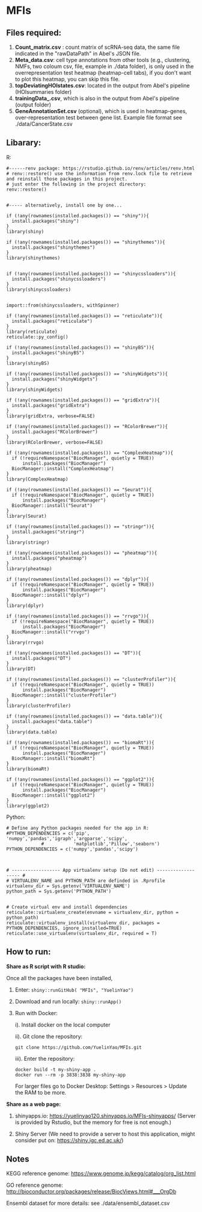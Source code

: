 # MFIs

## Files required:

1. **Count_matrix.csv** : count matrix of scRNA-seq data, the same file indicated in the "rawDataPath" in Abel's JSON file.
2. **Meta_data.csv**: cell type annotations from other tools (e.g., clustering, NMFs, two coloum csv, file, example in ./data folder), is only used in the overrepresentation test heatmap (heatmap-cell tabs), if you don't want to plot this heatmap, you can skip this file.
3. **topDeviatingHOIstates.csv**: located in the output from Abel's pipeline (HOIsummaries folder)
4. **trainingData_.csv**, which is also in the output from Abel's pipeline (output folder)
5. **GeneAnnotationSet.csv** (optional), which is used in heatmap-genes, over-representation test between gene list. Example file format see ./data/CancerState.csv 

## Libarary:
R:
```
#------renv package: https://rstudio.github.io/renv/articles/renv.html
# renv::restore() use the information from renv.lock file to retrieve and reinstall those packages in this project.
# just enter the following in the project directory:
renv::restore()


#----- alternatively, install one by one...

if (!any(rownames(installed.packages()) == "shiny")){
  install.packages("shiny")
}
library(shiny)

if (!any(rownames(installed.packages()) == "shinythemes")){
  install.packages("shinythemes")
}
library(shinythemes)


if (!any(rownames(installed.packages()) == "shinycssloaders")){
  install.packages("shinycssloaders")
}
library(shinycssloaders)


import::from(shinycssloaders, withSpinner) 

if (!any(rownames(installed.packages()) == "reticulate")){
  install.packages("reticulate")
}
library(reticulate)
reticulate::py_config()

if (!any(rownames(installed.packages()) == "shinyBS")){
  install.packages("shinyBS")
}
library(shinyBS)

if (!any(rownames(installed.packages()) == "shinyWidgets")){
  install.packages("shinyWidgets")
}
library(shinyWidgets)

if (!any(rownames(installed.packages()) == "gridExtra")){
  install.packages("gridExtra")
}
library(gridExtra, verbose=FALSE) 

if (!any(rownames(installed.packages()) == "RColorBrewer")){
  install.packages("RColorBrewer")
}
library(RColorBrewer, verbose=FALSE)

if (!any(rownames(installed.packages()) == "ComplexHeatmap")){
  if (!requireNamespace("BiocManager", quietly = TRUE))
      install.packages("BiocManager")
  BiocManager::install("ComplexHeatmap")
}
library(ComplexHeatmap)

if (!any(rownames(installed.packages()) == "Seurat")){
  if (!requireNamespace("BiocManager", quietly = TRUE))
      install.packages("BiocManager")
  BiocManager::install("Seurat")
}
library(Seurat)

if (!any(rownames(installed.packages()) == "stringr")){
  install.packages("stringr")
}
library(stringr)

if (!any(rownames(installed.packages()) == "pheatmap")){
  install.packages("pheatmap")
}
library(pheatmap)

if (!any(rownames(installed.packages()) == "dplyr")){
  if (!requireNamespace("BiocManager", quietly = TRUE))
      install.packages("BiocManager")
  BiocManager::install("dplyr")
}
library(dplyr)

if (!any(rownames(installed.packages()) == "rrvgo")){
  if (!requireNamespace("BiocManager", quietly = TRUE))
      install.packages("BiocManager")
  BiocManager::install("rrvgo")
}
library(rrvgo)

if (!any(rownames(installed.packages()) == "DT")){
  install.packages("DT")
}
library(DT)

if (!any(rownames(installed.packages()) == "clusterProfiler")){
  if (!requireNamespace("BiocManager", quietly = TRUE))
      install.packages("BiocManager")
  BiocManager::install("clusterProfiler")
}
library(clusterProfiler)

if (!any(rownames(installed.packages()) == "data.table")){
  install.packages("data.table")
}
library(data.table)

if (!any(rownames(installed.packages()) == "biomaRt")){
  if (!requireNamespace("BiocManager", quietly = TRUE))
      install.packages("BiocManager")
  BiocManager::install("biomaRt")
}
library(biomaRt)

if (!any(rownames(installed.packages()) == "ggplot2")){
  if (!requireNamespace("BiocManager", quietly = TRUE))
      install.packages("BiocManager")
  BiocManager::install("ggplot2")
}
library(ggplot2)
```


Python:
```
# Define any Python packages needed for the app in R:
#PYTHON_DEPENDENCIES = c('pip', 'numpy','pandas','igraph','argparse','scipy',
             #           'matplotlib','Pillow','seaborn')
PYTHON_DEPENDENCIES = c('numpy','pandas','scipy')



# ------------------ App virtualenv setup (Do not edit) ------------------- #
# VIRTUALENV_NAME and PYTHON_PATH are definded in .Rprofile
virtualenv_dir = Sys.getenv('VIRTUALENV_NAME')
python_path = Sys.getenv('PYTHON_PATH')


# Create virtual env and install dependencies
reticulate::virtualenv_create(envname = virtualenv_dir, python = python_path)
reticulate::virtualenv_install(virtualenv_dir, packages = PYTHON_DEPENDENCIES, ignore_installed=TRUE)
reticulate::use_virtualenv(virtualenv_dir, required = T)
```


## How to run:
**Share as R script with R studio:**

Once all the packages have been installed, 

1. Enter: ```shiny::runGitHub( "MFIs", "YuelinYao")```

2. Download and run locally: ```shiny::runApp()```

3. Run with Docker:

    i). Install docker on the local computer
  
    ii). Git clone the repository: 
    ```
    git clone https://github.com/YuelinYao/MFIs.git
    ```
    iii). Enter the repository:
    
     ```
     docker build -t my-shiny-app .
     docker run --rm -p 3838:3838 my-shiny-app
     ```
     For larger files go to Docker Desktop: Settings > Resources > Update the RAM to be more.

**Share as a web page:**

1. shinyapps.io: https://yuelinyao120.shinyapps.io/MFIs-shinyapps/ (Server is provided by Rstudio, but the memory for free is not enough.)

2. Shiny Server (We need to provide a server to host this application, might consider put on: https://shiny.igc.ed.ac.uk/)


## Notes
KEGG reference genome: https://www.genome.jp/kegg/catalog/org_list.html

GO reference genome: http://bioconductor.org/packages/release/BiocViews.html#___OrgDb

Ensembl dataset for more details: see ./data/ensembl_dataset.csv


 
